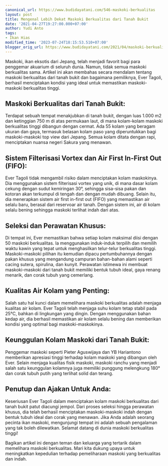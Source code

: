 ```yaml
---
canonical_url: https://www.budidayatani.com/546-maskoki-berkualitas
layout: post
title: Mengenal Lebih Dekat Maskoki Berkualitas dari Tanah Bukit
date: '2021-04-27T19:27:00.000+07:00'
author: Yudi Anto
tags:
- Ikan Hias
modified_time: '2023-07-24T18:15:53.510+07:00'
blogger_orig_url: https://www.budidayatani.com/2021/04/maskoki-berkualitas-dari-tanah-bukit.html
---
```


<p>Maskoki, ikan eksotis dari Jepang, telah menjadi favorit bagi para penggemar akuarium di seluruh dunia. Namun, tidak semua maskoki berkualitas sama. Artikel ini akan membahas secara mendalam tentang maskoki berkualitas dari tanah bukit dan bagaimana pemiliknya, Ever Tagoli, berhasil menciptakan kondisi yang ideal untuk memastikan maskoki-maskoki berkualitas tinggi.</p><h2>Maskoki Berkualitas dari Tanah Bukit:</h2><p>Terdapat sebuah tempat menakjubkan di tanah bukit, dengan luas 1.000 m2 dan ketinggian 750 m di atas permukaan laut, di mana kolam-kolam maskoki berkualitas tinggi dibangun dengan cermat. Ada 55 kolam yang beragam ukuran dan gaya, termasuk belasan kolam paso yang diperuntukkan bagi maskoki-maskoki top view dari Jepang. Semua kolam ditata dengan rapi, menciptakan nuansa negeri Sakura yang menawan.</p><h2>Sistem Filterisasi Vortex dan Air First In-First Out (FIFO):</h2><p>Ever Tagoli tidak mengambil risiko dalam menciptakan kolam maskokinya. Dia menggunakan sistem filterisasi vortex yang unik, di mana dasar kolam cekung dengan sudut kemiringan 30°, sehingga sisa-sisa pakan dan kotoran akan terkumpul di tengah dan dengan mudah dibuang. Selain itu, dia menerapkan sistem air first in-first out (FIFO) yang memastikan air selalu baru, berasal dari reservoar air tanah. Dengan sistem ini, air di kolam selalu bening sehingga maskoki terlihat indah dari atas.</p><h2>Seleksi dan Perawatan Khusus:</h2><p>Di tempat ini, Ever memastikan bahwa setiap kolam maksimal diisi dengan 50 maskoki berkualitas. Ia menggunakan induk-induk terpilih dan memilih waktu kawin yang tepat untuk menghasilkan telur-telur berkualitas tinggi. Maskoki-maskoki pilihan itu kemudian dipacu pertumbuhannya dengan pakan khusus yang mengandung campuran bahan-bahan alami seperti cacing sutera, spirulina, dan kunyit. Perawatan istimewa ini membuat maskoki-maskoki dari tanah bukit memiliki bentuk tubuh ideal, gaya renang menarik, dan corak tubuh yang cemerlang.</p><h2>Kualitas Air Kolam yang Penting:</h2><p>Salah satu hal kunci dalam memelihara maskoki berkualitas adalah menjaga kualitas air kolam. Ever Tagoli telah menjaga suhu kolam tetap stabil pada 25°C, bahkan di lingkungan yang dingin. Dengan menggunakan bahan kedap air, dia berhasil memastikan air kolam selalu bening dan memberikan kondisi yang optimal bagi maskoki-maskokinya.</p><h2>Keunggulan Kolam Maskoki dari Tanah Bukit:</h2><p>Penggemar maskoki seperti Pieter Aguswijaya dan YB Hariantono memberikan apresiasi tinggi terhadap kolam maskoki yang dibangun oleh Ever. Selain menjaga kualitas fisik maskoki, maskoki ranchu yang menjadi salah satu keunggulan kolamnya juga memiliki punggung melengkung 180° dan corak tubuh putih yang terlihat solid dan terang.</p><h2>Penutup dan Ajakan Untuk Anda:</h2><p>Keseriusan Ever Tagoli dalam menciptakan kolam maskoki berkualitas dari tanah bukit patut diacungi jempol. Dari proses seleksi hingga perawatan khusus, dia telah berhasil menciptakan maskoki-maskoki indah dengan bentuk tubuh ideal dan corak yang menawan. Jika Anda adalah seorang pecinta ikan maskoki, mengunjungi tempat ini adalah sebuah pengalaman yang tak boleh dilewatkan. Selamat datang di dunia maskoki berkualitas tinggi!</p><p>Bagikan artikel ini dengan teman dan keluarga yang tertarik dalam memelihara maskoki berkualitas. Mari kita dukung upaya untuk meningkatkan kepedulian terhadap pemeliharaan maskoki yang berkualitas dan indah.</p>